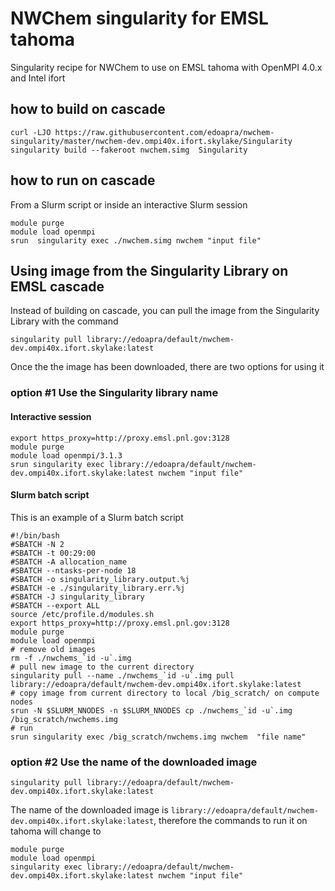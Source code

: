# NWChem singularity for EMSL tahoma

Singularity recipe for NWChem to use on EMSL tahoma with OpenMPI 4.0.x and Intel ifort

## how to build on cascade
```
curl -LJO https://raw.githubusercontent.com/edoapra/nwchem-singularity/master/nwchem-dev.ompi40x.ifort.skylake/Singularity
singularity build --fakeroot nwchem.simg  Singularity
```
## how to run on cascade

From a Slurm script or inside an interactive Slurm session
```
module purge
module load openmpi
srun  singularity exec ./nwchem.simg nwchem "input file"
```
## Using image from the Singularity Library on EMSL cascade
Instead of building on cascade, you can pull the image from the Singularity Library with the command

```
singularity pull library://edoapra/default/nwchem-dev.ompi40x.ifort.skylake:latest
```
Once the the image has been downloaded, there are two options for using it

### option \#1 Use the Singularity library name

#### Interactive session
```
export https_proxy=http://proxy.emsl.pnl.gov:3128
module purge
module load openmpi/3.1.3
srun singularity exec library://edoapra/default/nwchem-dev.ompi40x.ifort.skylake:latest nwchem "input file"
```

#### Slurm batch script

This is an example of a Slurm batch script
```
#!/bin/bash
#SBATCH -N 2
#SBATCH -t 00:29:00
#SBATCH -A allocation_name
#SBATCH --ntasks-per-node 18
#SBATCH -o singularity_library.output.%j
#SBATCH -e ./singularity_library.err.%j
#SBATCH -J singularity_library
#SBATCH --export ALL
source /etc/profile.d/modules.sh
export https_proxy=http://proxy.emsl.pnl.gov:3128
module purge
module load openmpi
# remove old images
rm -f ./nwchems_`id -u`.img
# pull new image to the current directory
singularity pull --name ./nwchems_`id -u`.img pull library://edoapra/default/nwchem-dev.ompi40x.ifort.skylake:latest
# copy image from current directory to local /big_scratch/ on compute nodes
srun -N $SLURM_NNODES -n $SLURM_NNODES cp ./nwchems_`id -u`.img /big_scratch/nwchems.img
# run
srun singularity exec /big_scratch/nwchems.img nwchem  "file name"
```


### option \#2 Use the name of the downloaded image
```
singularity pull library://edoapra/default/nwchem-dev.ompi40x.ifort.skylake:latest
```
The name of the downloaded image is `library://edoapra/default/nwchem-dev.ompi40x.ifort.skylake:latest`, therefore the commands to run it on tahoma will change to

```
module purge
module load openmpi
singularity exec library://edoapra/default/nwchem-dev.ompi40x.ifort.skylake:latest nwchem "input file"
```
